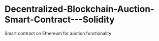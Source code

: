 # Decentralized-Blockchain-Auction-Smart-Contract---Solidity
 Smart contract on Ethereum for auction functionality
